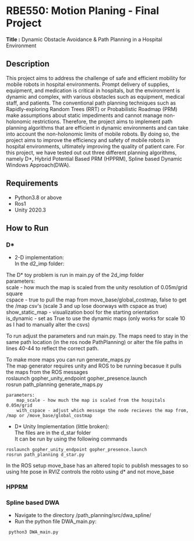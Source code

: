 # RBE550: Motion Planing - Final Project
**Title :** Dynamic Obstacle Avoidance & Path Planning in a Hospital Environment

## Description
This project aims to address the challenge of safe and efficient mobility for mobile robots in hospital environments. Prompt delivery of supplies, equipment, and medication is critical in hospitals, but the environment is dynamic and complex, with various obstacles such as equipment, medical staff, and patients. The conventional path planning techniques such as Rapidly-exploring Random Trees (RRT) or Probabilistic Roadmap (PRM) make assumptions about static impediments and cannot manage non-holonomic restrictions. Therefore, the project aims to implement path planning algorithms that are efficient in dynamic environments and can take into account the non-holonomic limits of mobile robots. By doing so, the project aims to improve the efficiency and safety of mobile robots in hospital environments, ultimately improving the quality of patient care.
For this project, we have tested out out three different planning algorithms, namely D*, Hybrid Potential Based PRM (HPPRM), Spline based Dynamic Windows Approach(DWA).

## Requirements
* Python3.8 or above
* Ros1
* Unity 2020.3

## How to Run
### D*
* 2-D implementation:  
 In the d2_imp folder:  
  
The D* toy problem is run in main.py of the 2d_imp folder   
	parameters:  
		scale - how much the map is scaled from the unity resolution of 0.05m/grid square  
		cspace - true to pull the map from move_base/global_costmap, false to get the /map csv's (scale 3 and up lose doorways with cspace as true)  
		show_static_map - visualization bool for the starting orientation  
		is_dynamic - set as True to use the dynamic maps (only works for scale 10 as I had to manually alter the csvs)  
  
To run adjust the parameters and run main.py. The maps need to stay in the same path location (in the ros node PathPlanning) or alter the file paths in lines 40-44 to reflect the correct path.   
  
To make more maps you can run generate_maps.py  
The map generator requires unity and ROS to be running becasue it pulls the maps from the ROS messages  
roslaunch gopher_unity_endpoint gopher_presence.launch  
rosrun path_planning generate_maps.py  
  
	parameters:  
		map_scale - how much the map is scaled from the hospitals 0.05m/grid  
		with_cspace - adjust which message the node recieves the map from, /map or /move_base/global_costmap  
			  
* D* Unity Implementation (little broken):  
The files are in the d_star folder  
It can be run by using the following commands  
```  
roslaunch gopher_unity_endpoint gopher_presence.launch  
rosrun path_planning d_star.py  
```  
In the ROS setup move_base has an altered topic to publish messages to so using hte pose in RVIZ controls the robto using d* and not move_base   
  
  
### HPPRM


### Spline based DWA

 * Navigate to the directory /path_planning/src/dwa_spline/
 * Run the python file DWA_main.py:  
 ```
  python3 DWA_main.py
 ```
   


